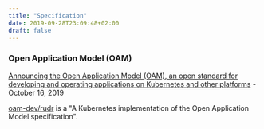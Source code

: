 ```yaml
---
title: "Specification"
date: 2019-09-28T23:09:48+02:00
draft: false
---
```


### Open Application Model (OAM)

[Announcing the Open Application Model (OAM), an open standard for developing and operating applications on Kubernetes and other platforms](https://cloudblogs.microsoft.com/opensource/2019/10/16/announcing-open-application-model/) - October 16, 2019

[oam-dev/rudr](https://github.com/oam-dev/rudr) is a "A Kubernetes implementation of the Open Application Model specification".
